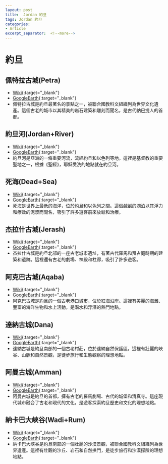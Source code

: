 ```yaml
---
layout: post
title:  Jordan 約旦
tags: Jordan 約旦 
categories:
- Article
excerpt_separator:  <!--more-->
---
```

# 約旦
## 佩特拉古城(Petra)
- [Wiki](https://zh.wikipedia.org/w/index.php?search=Petra "Wiki"){:target="_blank"} 
- [GoogleEarth](https://earth.google.com/web/search/Petra "GoogleEarth"){:target="_blank"} 
- 佩特拉古城是約旦最著名的景點之一，被聯合國教科文組織列為世界文化遺產。這個古老的城市以其精美的岩石建築和雕刻而聞名，是古代納巴提人的首都。

## 約旦河(Jordan+River)
- [Wiki](https://zh.wikipedia.org/w/index.php?search=Jordan+River "Wiki"){:target="_blank"} 
- [GoogleEarth](https://earth.google.com/web/search/Jordan+River "GoogleEarth"){:target="_blank"} 
- 約旦河是亞洲的一條重要河流，流經約旦和以色列等地。這裡是基督教的重要聖地之一，根據《聖經》，耶穌受洗的地點就在約旦河。

## 死海(Dead+Sea)
- [Wiki](https://zh.wikipedia.org/w/index.php?search=Dead+Sea "Wiki"){:target="_blank"} 
- [GoogleEarth](https://earth.google.com/web/search/Dead+Sea "GoogleEarth"){:target="_blank"} 
- 死海是世界上最低的海洋，位於約旦和以色列之間。這個鹹鹹的湖泊以其浮力和療效的泥漿而聞名，吸引了許多遊客前來放鬆和治療。

## 杰拉什古城(Jerash)
- [Wiki](https://zh.wikipedia.org/w/index.php?search=Jerash "Wiki"){:target="_blank"} 
- [GoogleEarth](https://earth.google.com/web/search/Jerash "GoogleEarth"){:target="_blank"} 
- 杰拉什古城是約旦北部的一座古老城市遺址，有著古代羅馬和拜占庭時期的建築和遺跡。這裡還有古老的劇場、神殿和柱廊，吸引了許多遊客。

## 阿克巴古城(Aqaba)
- [Wiki](https://zh.wikipedia.org/w/index.php?search=Aqaba "Wiki"){:target="_blank"} 
- [GoogleEarth](https://earth.google.com/web/search/Aqaba "GoogleEarth"){:target="_blank"} 
- 阿克巴古城是約旦的一個古老港口城市，位於紅海沿岸。這裡有美麗的海灘、豐富的海洋生物和水上活動，是潛水和浮潛的熱門地點。

## 達納古城(Dana)
- [Wiki](https://zh.wikipedia.org/w/index.php?search=Dana "Wiki"){:target="_blank"} 
- [GoogleEarth](https://earth.google.com/web/search/Dana "GoogleEarth"){:target="_blank"} 
- 達納古城是約旦南部的一個古老村莊，位於達納自然保護區。這裡有壯麗的峽谷、山脈和自然景觀，是徒步旅行和生態觀察的理想地點。

## 阿曼古城(Amman)
- [Wiki](https://zh.wikipedia.org/w/index.php?search=Amman "Wiki"){:target="_blank"} 
- [GoogleEarth](https://earth.google.com/web/search/Amman "GoogleEarth"){:target="_blank"} 
- 阿曼古城是約旦的首都，擁有古老的羅馬劇場、古代的城堡和清真寺。這座現代城市融合了古老和現代的文化，是遊客探索約旦歷史和文化的理想地點。

## 納卡巴大峽谷(Wadi+Rum)
- [Wiki](https://zh.wikipedia.org/w/index.php?search=Wadi+Rum "Wiki"){:target="_blank"} 
- [GoogleEarth](https://earth.google.com/web/search/Wadi+Rum "GoogleEarth"){:target="_blank"} 
- 納卡巴大峽谷是約旦南部的一個壯麗的沙漠景觀，被聯合國教科文組織列為世界遺產。這裡有壯觀的沙丘、岩石和自然拱門，是徒步旅行和沙漠探險的理想地點。


